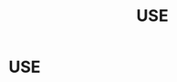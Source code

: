 ﻿---
layout: default
title: USE
nav_order: 30
parent: Запросы SQL+
grand_parent: Справочная информация
has_children: false
has_toc: false
---

USE
===
